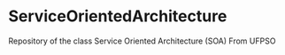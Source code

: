 # ServiceOrientedArchitecture
Repository of the class Service Oriented Architecture (SOA) From UFPSO
